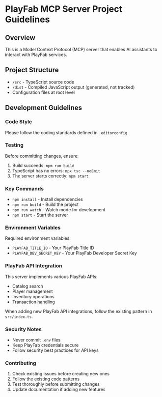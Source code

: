 # PlayFab MCP Server Project Guidelines

## Overview
This is a Model Context Protocol (MCP) server that enables AI assistants to interact with PlayFab services.

## Project Structure
- `/src` - TypeScript source code
- `/dist` - Compiled JavaScript output (generated, not tracked)
- Configuration files at root level

## Development Guidelines

### Code Style
Please follow the coding standards defined in `.editorconfig`.

### Testing
Before committing changes, ensure:
1. Build succeeds: `npm run build`
2. TypeScript has no errors: `npx tsc --noEmit`
3. The server starts correctly: `npm start`

### Key Commands
- `npm install` - Install dependencies
- `npm run build` - Build the project
- `npm run watch` - Watch mode for development
- `npm start` - Start the server

### Environment Variables
Required environment variables:
- `PLAYFAB_TITLE_ID` - Your PlayFab Title ID
- `PLAYFAB_DEV_SECRET_KEY` - Your PlayFab Developer Secret Key

### PlayFab API Integration
This server implements various PlayFab APIs:
- Catalog search
- Player management
- Inventory operations
- Transaction handling

When adding new PlayFab API integrations, follow the existing pattern in `src/index.ts`.

### Security Notes
- Never commit `.env` files
- Keep PlayFab credentials secure
- Follow security best practices for API keys

### Contributing
1. Check existing issues before creating new ones
2. Follow the existing code patterns
3. Test thoroughly before submitting changes
4. Update documentation if adding new features